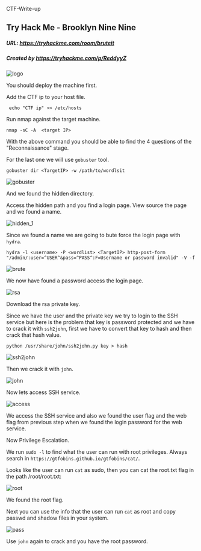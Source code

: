 CTF-Write-up

## Try Hack Me - Brooklyn Nine Nine

##### URL: https://tryhackme.com/room/bruteit

##### Created by _https://tryhackme.com/p/ReddyyZ_

![logo](https://user-images.githubusercontent.com/20625004/117316006-de1e8d80-ae90-11eb-8cc3-0a8fcdd81d5b.PNG)

You should deploy the machine first.

Add the CTF ip to your host file.

``` echo "CTF ip" >> /etc/hosts```

Run nmap against the target machine.

```nmap -sC -A  <target IP>```

With the above command you should be able to find the 4 questions of the "Reconnaissance" stage.

For the last one we will use ``gobuster`` tool.

``gobuster dir <TargetIP> -w /path/to/wordlsit``

![gobuster](https://user-images.githubusercontent.com/20625004/117318314-f98a9800-ae92-11eb-845d-e2366fd5bc4b.PNG)

And we found the hidden directory.

Access the hidden path and you find a login page. View source the page and we found a name.

![hidden_1](https://user-images.githubusercontent.com/20625004/117318692-55552100-ae93-11eb-8c2d-004c87c89e78.PNG)

Since we found a name we are going to bute force the login page with ``hydra``.

``hydra -l <username> -P <wordlist> <TargetIP> http-post-form "/admin/:user=^USER^&pass=^PASS^:F=Username or password invalid" -V -f``

![brute](https://user-images.githubusercontent.com/20625004/117319594-1f646c80-ae94-11eb-8a5f-617b0ac65ba0.PNG)

We now have found a password access the login page.

![rsa](https://user-images.githubusercontent.com/20625004/117319797-4fac0b00-ae94-11eb-96f3-34bd498cc97c.PNG)

Download the rsa private key.

Since we have the user and the private key we try to login to the SSH service but here is the problem that key is password protected 
and we have to crack it with ``ssh2john``, first we have to convert that key to hash and then crack that hash value.

``python /usr/share/john/ssh2john.py key > hash``

![ssh2john](https://user-images.githubusercontent.com/20625004/117322991-2771db80-ae97-11eb-8ec6-dedccd64d5c0.PNG)

Then we crack it with ``john``.

![john](https://user-images.githubusercontent.com/20625004/117323140-4d977b80-ae97-11eb-8ef7-74ad1b9fefd0.PNG)

Now lets access SSH service.

![access](https://user-images.githubusercontent.com/20625004/117323444-8fc0bd00-ae97-11eb-9ed8-f8cf2770f2b0.PNG)

We access the SSH service and also we found the user flag and the web flag from previous step when we found the login password for the web service.

Now Privilege Escalation.

We run ``sudo -l`` to find what the user can run with root privileges. Always search in ``https://gtfobins.github.io/gtfobins/cat/``.

Looks like the user can run ``cat`` as sudo, then you can cat the root.txt flag  in the path /root/root.txt:

![root](https://user-images.githubusercontent.com/20625004/117324273-50df3700-ae98-11eb-9f28-24a68957bdd8.PNG)

We found the root flag. 

Next you can use the info that the user can run ``cat`` as root and copy passwd and shadow files in your system. 

![pass](https://user-images.githubusercontent.com/20625004/117346174-1386a380-aeb0-11eb-800e-9e4a8d196252.PNG)

Use ``john`` again to crack and you have the root password.

